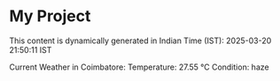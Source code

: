 # My Project

This content is dynamically generated in Indian Time (IST): 2025-03-20 21:50:11 IST


Current Weather in Coimbatore:
Temperature: 27.55 °C
Condition: haze

